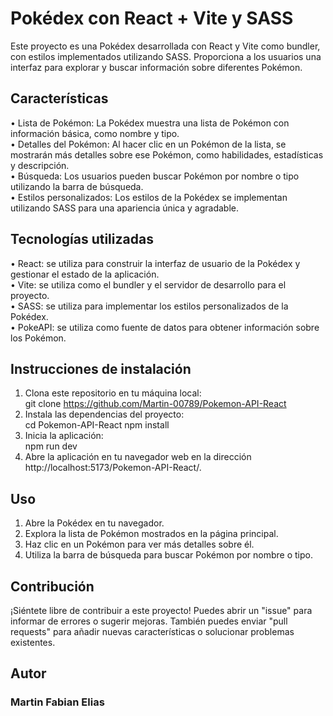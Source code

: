 # Pokédex con React + Vite y SASS
Este proyecto es una Pokédex desarrollada con React y Vite como bundler, con estilos implementados utilizando SASS. Proporciona a los usuarios una interfaz para explorar y buscar información sobre diferentes Pokémon.

## Características
• Lista de Pokémon: La Pokédex muestra una lista de Pokémon con información básica, como nombre y tipo.  
• Detalles del Pokémon: Al hacer clic en un Pokémon de la lista, se mostrarán más detalles sobre ese Pokémon, como habilidades, estadísticas y descripción.  
• Búsqueda: Los usuarios pueden buscar Pokémon por nombre o tipo utilizando la barra de búsqueda.  
• Estilos personalizados: Los estilos de la Pokédex se implementan utilizando SASS para una apariencia única y agradable.

## Tecnologías utilizadas
• React: se utiliza para construir la interfaz de usuario de la Pokédex y gestionar el estado de la aplicación.  
• Vite: se utiliza como el bundler y el servidor de desarrollo para el proyecto.  
• SASS: se utiliza para implementar los estilos personalizados de la Pokédex.  
• PokeAPI: se utiliza como fuente de datos para obtener información sobre los Pokémon.  

## Instrucciones de instalación

1. Clona este repositorio en tu máquina local:  
git clone https://github.com/Martin-00789/Pokemon-API-React
2. Instala las dependencias del proyecto:  
 cd Pokemon-API-React 
 npm install  
3. Inicia la aplicación:  
 npm run dev  
4. Abre la aplicación en tu navegador web en la dirección http://localhost:5173/Pokemon-API-React/.

## Uso
1. Abre la Pokédex en tu navegador.  
2. Explora la lista de Pokémon mostrados en la página principal.  
3. Haz clic en un Pokémon para ver más detalles sobre él.  
4. Utiliza la barra de búsqueda para buscar Pokémon por nombre o tipo.  

## Contribución  
¡Siéntete libre de contribuir a este proyecto! Puedes abrir un "issue" para informar de errores o sugerir mejoras. También puedes enviar "pull requests" para añadir nuevas características o solucionar problemas existentes.

## Autor  
### Martin Fabian Elias